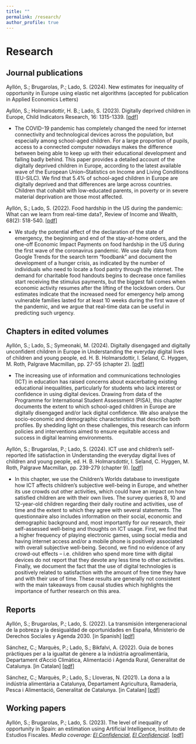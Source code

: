 ```yaml
---
title: ""
permalink: /research/
author_profile: true
---
```

Research
======

## Journal publications

Ayllón, S.; Brugarolas, P.; Lado, S. (2024). New estimates for inequality of opportunity in Europe using elastic net algorithms (accepted for publication in Applied Economics Letters)

Ayllón, S.; Holmarsdottir, H. B.; Lado, S. (2023). Digitally deprived children in Europe, Child Indicators Research, 16: 1315-1339. [[pdf]](https://link.springer.com/content/pdf/10.1007/s12187-022-10006-w.pdf?pdf=button%20sticky)

- The COVID-19 pandemic has completely changed the need for internet connectivity and technological devices across the population, but especially among school-aged children. For a large proportion of pupils, access to a connected computer nowadays makes the difference between being able to keep up with their educational development and falling badly behind. This paper provides a detailed account of the digitally deprived children in Europe, according to the latest available wave of the European Union–Statistics on Income and Living Conditions (EU-SILC). We find that 5.4% of school-aged children in Europe are digitally deprived and that differences are large across countries. Children that cohabit with low-educated parents, in poverty or in severe material deprivation are those most affected.

Ayllón, S.; Lado, S. (2022). Food hardship in the US during the pandemic: What can we learn from real-time data?, Review of Income and Wealth, 68(2): 518-540. [[pdf]](https://onlinelibrary.wiley.com/doi/epdf/10.1111/roiw.12564)
  
- We study the potential effect of the declaration of the state of emergency, the beginning and end of the stay-at-home orders, and the one-off Economic Impact Payments on food hardship in the US during the first wave of the coronavirus pandemic. We use daily data from Google Trends for the search term “foodbank” and document the development of a hunger crisis, as indicated by the number of individuals who need to locate a food pantry through the internet. The demand for charitable food handouts begins to decrease once families start receiving the stimulus payments, but the biggest fall comes when economic activity resumes after the lifting of the lockdown orders. Our estimates indicate that the increased need for emergency help among vulnerable families lasted for at least 10 weeks during the first wave of the pandemic, and we argue that real-time data can be useful in predicting such urgency.

## Chapters in edited volumes

Ayllón, S.; Lado, S.; Symeonaki, M. (2024). Digitally disengaged and digitally unconfident children in Europe in Understanding the everyday digital lives of children and young people, ed. H. B. Holmarsdottir, I. Seland, C. Hyggen, M. Roth, Palgrave Macmillan, pp. 27-55 (chapter 2). [[pdf]](https://link.springer.com/chapter/10.1007/978-3-031-46929-9_2)

- The increasing use of information and communications technologies (ICT) in education has raised concerns about exacerbating existing educational inequalities, particularly for students who lack interest or confidence in using digital devices. Drawing from data of the Programme for International Student Assessment (PISA), this chapter documents the extent to which school-aged children in Europe are digitally disengaged and/or lack digital confidence. We also analyse the socio-economic and demographic characteristics that describe both profiles. By shedding light on these challenges, this research can inform policies and interventions aimed to ensure equitable access and success in digital learning environments.

Ayllón, S.; Brugarolas, P.; Lado, S. (2024). ICT use and children’s self-reported life satisfaction in Understanding the everyday digital lives of children and young people, ed. H. B. Holmarsdottir, I. Seland, C. Hyggen, M. Roth, Palgrave Macmillan, pp. 239-279 (chapter 9). [[pdf]](https://link.springer.com/chapter/10.1007/978-3-031-46929-9_9) 

- In this chapter, we use the Children’s Worlds database to investigate how ICT affects children’s subjective well-being in Europe, and whether its use crowds out other activities, which could have an impact on how satisfied children are with their own lives. The survey queries 8, 10 and 12-year-old children regarding their daily routine and activities, use of time and the extent to which they agree with several statements. The questionnaire also includes information on their social, economic and demographic background and, most importantly for our research, their self-assessed well-being and thoughts on ICT usage. First, we find that a higher frequency of playing electronic games, using social media and having internet access and/or a mobile phone is positively associated with overall subjective well-being. Second, we find no evidence of any crowd-out effects – i.e. children who spend more time with digital devices do not report that they devote any less time to other activities. Finally, we document the fact that the use of digital technologies is positively related to satisfaction with the amount of free time they have and with their use of time. These results are generally not consistent with the main takeaways from causal studies which highlights the importance of further research on this area.

## Reports

Ayllón, S.; Brugarolas, P.; Lado, S. (2022). La transmisión intergeneracional de la pobreza y la desigualdad de oportunidades en España, Ministerio de Derechos Sociales y Agenda 2030. [in Spanish] [[pdf]](https://dugi-doc.udg.edu/bitstream/handle/10256/22795/Transmision_intergeneracional_pobreza_Ayllon_Brugarolas_Lado_julio2022.pdf?sequence=1)

Sánchez, C.; Marquès, P.; Lado, S.; Bikfalvi, A. (2022). Guia de bones pràctiques per a la igualtat de gènere a la indústria agroalimentària, Departament d’Acció Climàtica, Alimentació i Agenda Rural, Generalitat de Catalunya. [in Catalan] [[pdf]](https://agricultura.gencat.cat/web/.content/01-departament/politiques-dones/enllacos-documents/fitxers-binaris/guia-bones-practiques-igualtat-2021.pdf)

Sánchez, C.; Marquès, P.; Lado, S.; Lloveras, N. (2021). La dona a la indústria alimentària a Catalunya, Departament Agricultura, Ramaderia, Pesca i Alimentació, Generalitat de Catalunya. [in Catalan] [[pdf]](https://agricultura.gencat.cat/web/.content/01-departament/politiques-dones/enllacos-documents/fitxers-binaris/dona-industria-alimentaria-informe-nov2020.pdf)

## Working papers

Ayllón, S.; Brugarolas, P.; Lado, S. (2023). The level of inequality of opportunity in Spain: an estimation using Artificial Intelligence, Instituto de Estudios Fiscales. *Media coverage: [El Confidencial](https://www.elconfidencial.com/economia/2023-07-16/estudio-hacienda-constata-deterioro-meritocracia_3701234/?utm_source=twitter&utm_medium=social&utm_campaign=ECNocheAutomatico&s=08)*, *[El Confidencial](https://www.elconfidencial.com/economia/2023-08-22/desigualdad-igualda-oportunidades-ascensor-social_3721577/?utm_source=twitter&utm_medium=social&utm_campaign=ECExclusivo)*. [[pdf]](https://www.ief.es/docs/destacados/publicaciones/papeles_trabajo/2023_06.pdf)
